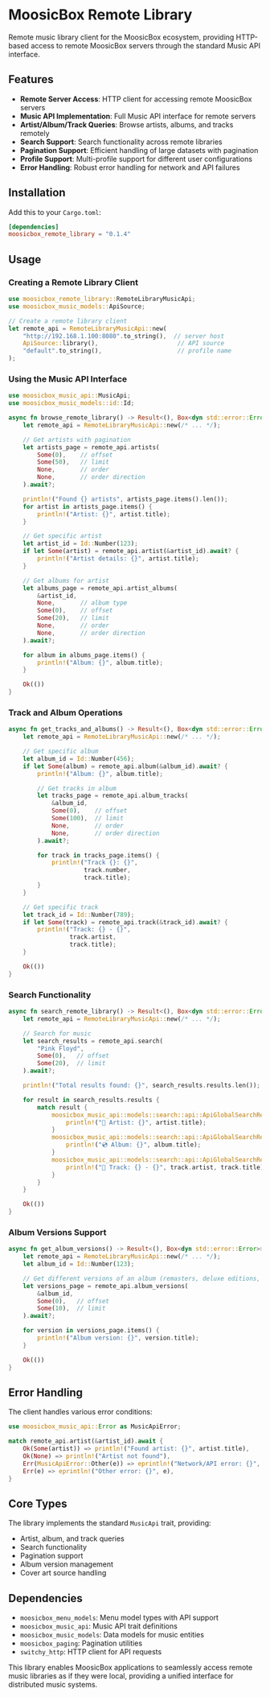 # MoosicBox Remote Library

Remote music library client for the MoosicBox ecosystem, providing HTTP-based access to remote MoosicBox servers through the standard Music API interface.

## Features

- **Remote Server Access**: HTTP client for accessing remote MoosicBox servers
- **Music API Implementation**: Full Music API interface for remote servers
- **Artist/Album/Track Queries**: Browse artists, albums, and tracks remotely
- **Search Support**: Search functionality across remote libraries
- **Pagination Support**: Efficient handling of large datasets with pagination
- **Profile Support**: Multi-profile support for different user configurations
- **Error Handling**: Robust error handling for network and API failures

## Installation

Add this to your `Cargo.toml`:

```toml
[dependencies]
moosicbox_remote_library = "0.1.4"
```

## Usage

### Creating a Remote Library Client

```rust
use moosicbox_remote_library::RemoteLibraryMusicApi;
use moosicbox_music_models::ApiSource;

// Create a remote library client
let remote_api = RemoteLibraryMusicApi::new(
    "http://192.168.1.100:8080".to_string(),  // server host
    ApiSource::library(),                      // API source
    "default".to_string(),                     // profile name
);
```

### Using the Music API Interface

```rust
use moosicbox_music_api::MusicApi;
use moosicbox_music_models::id::Id;

async fn browse_remote_library() -> Result<(), Box<dyn std::error::Error>> {
    let remote_api = RemoteLibraryMusicApi::new(/* ... */);

    // Get artists with pagination
    let artists_page = remote_api.artists(
        Some(0),    // offset
        Some(50),   // limit
        None,       // order
        None,       // order direction
    ).await?;

    println!("Found {} artists", artists_page.items().len());
    for artist in artists_page.items() {
        println!("Artist: {}", artist.title);
    }

    // Get specific artist
    let artist_id = Id::Number(123);
    if let Some(artist) = remote_api.artist(&artist_id).await? {
        println!("Artist details: {}", artist.title);
    }

    // Get albums for artist
    let albums_page = remote_api.artist_albums(
        &artist_id,
        None,       // album type
        Some(0),    // offset
        Some(20),   // limit
        None,       // order
        None,       // order direction
    ).await?;

    for album in albums_page.items() {
        println!("Album: {}", album.title);
    }

    Ok(())
}
```

### Track and Album Operations

```rust
async fn get_tracks_and_albums() -> Result<(), Box<dyn std::error::Error>> {
    let remote_api = RemoteLibraryMusicApi::new(/* ... */);

    // Get specific album
    let album_id = Id::Number(456);
    if let Some(album) = remote_api.album(&album_id).await? {
        println!("Album: {}", album.title);

        // Get tracks in album
        let tracks_page = remote_api.album_tracks(
            &album_id,
            Some(0),    // offset
            Some(100),  // limit
            None,       // order
            None,       // order direction
        ).await?;

        for track in tracks_page.items() {
            println!("Track {}: {}",
                     track.number,
                     track.title);
        }
    }

    // Get specific track
    let track_id = Id::Number(789);
    if let Some(track) = remote_api.track(&track_id).await? {
        println!("Track: {} - {}",
                 track.artist,
                 track.title);
    }

    Ok(())
}
```

### Search Functionality

```rust
async fn search_remote_library() -> Result<(), Box<dyn std::error::Error>> {
    let remote_api = RemoteLibraryMusicApi::new(/* ... */);

    // Search for music
    let search_results = remote_api.search(
        "Pink Floyd",
        Some(0),   // offset
        Some(20),  // limit
    ).await?;

    println!("Total results found: {}", search_results.results.len());

    for result in search_results.results {
        match result {
            moosicbox_music_api::models::search::api::ApiGlobalSearchResult::Artist(artist) => {
                println!("🎤 Artist: {}", artist.title);
            }
            moosicbox_music_api::models::search::api::ApiGlobalSearchResult::Album(album) => {
                println!("💿 Album: {}", album.title);
            }
            moosicbox_music_api::models::search::api::ApiGlobalSearchResult::Track(track) => {
                println!("🎵 Track: {} - {}", track.artist, track.title);
            }
        }
    }

    Ok(())
}
```

### Album Versions Support

```rust
async fn get_album_versions() -> Result<(), Box<dyn std::error::Error>> {
    let remote_api = RemoteLibraryMusicApi::new(/* ... */);
    let album_id = Id::Number(123);

    // Get different versions of an album (remasters, deluxe editions, etc.)
    let versions_page = remote_api.album_versions(
        &album_id,
        Some(0),   // offset
        Some(10),  // limit
    ).await?;

    for version in versions_page.items() {
        println!("Album version: {}", version.title);
    }

    Ok(())
}
```

## Error Handling

The client handles various error conditions:

```rust
use moosicbox_music_api::Error as MusicApiError;

match remote_api.artist(&artist_id).await {
    Ok(Some(artist)) => println!("Found artist: {}", artist.title),
    Ok(None) => println!("Artist not found"),
    Err(MusicApiError::Other(e)) => eprintln!("Network/API error: {}", e),
    Err(e) => eprintln!("Other error: {}", e),
}
```

## Core Types

The library implements the standard `MusicApi` trait, providing:

- Artist, album, and track queries
- Search functionality
- Pagination support
- Album version management
- Cover art source handling

## Dependencies

- `moosicbox_menu_models`: Menu model types with API support
- `moosicbox_music_api`: Music API trait definitions
- `moosicbox_music_models`: Data models for music entities
- `moosicbox_paging`: Pagination utilities
- `switchy_http`: HTTP client for API requests

This library enables MoosicBox applications to seamlessly access remote music libraries as if they were local, providing a unified interface for distributed music systems.
